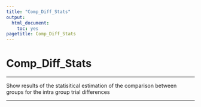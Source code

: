 ```yaml
---
title: "Comp_Diff_Stats"
output:
  html_document:
    toc: yes
pagetitle: Comp_Diff_Stats
---
```



# Comp_Diff_Stats
--------------------------------------

Show results of the statisitical estimation of the comparison between groups for the intra group trial differences

******************************


